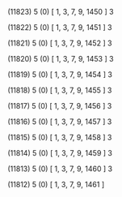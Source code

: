 (11823) 5 (0) [ 1, 3, 7, 9, 1450 ] 3 


(11822) 5 (0) [ 1, 3, 7, 9, 1451 ] 3 


(11821) 5 (0) [ 1, 3, 7, 9, 1452 ] 3 


(11820) 5 (0) [ 1, 3, 7, 9, 1453 ] 3 


(11819) 5 (0) [ 1, 3, 7, 9, 1454 ] 3 


(11818) 5 (0) [ 1, 3, 7, 9, 1455 ] 3 


(11817) 5 (0) [ 1, 3, 7, 9, 1456 ] 3 


(11816) 5 (0) [ 1, 3, 7, 9, 1457 ] 3 


(11815) 5 (0) [ 1, 3, 7, 9, 1458 ] 3 


(11814) 5 (0) [ 1, 3, 7, 9, 1459 ] 3 


(11813) 5 (0) [ 1, 3, 7, 9, 1460 ] 3 


(11812) 5 (0) [ 1, 3, 7, 9, 1461 ]  

